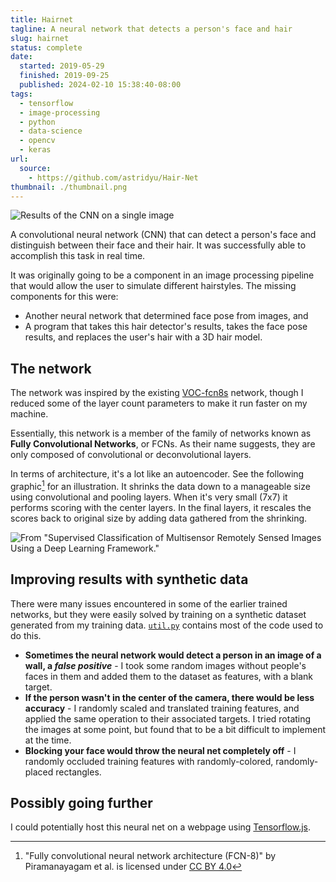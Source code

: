 ```yaml
---
title: Hairnet
tagline: A neural network that detects a person's face and hair
slug: hairnet
status: complete
date:
  started: 2019-05-29
  finished: 2019-09-25
  published: 2024-02-10 15:38:40-08:00
tags:
  - tensorflow
  - image-processing
  - python
  - data-science
  - opencv
  - keras
url:
  source:
    - https://github.com/astridyu/Hair-Net
thumbnail: ./thumbnail.png
---
```


![Results of the CNN on a single image](./thumbnail.png)

A convolutional neural network (CNN) that can detect a person's face and
distinguish between their face and their hair. It was successfully able to
accomplish this task in real time.

It was originally going to be a component in an image processing pipeline that
would allow the user to simulate different hairstyles. The missing components
for this were:

- Another neural network that determined face pose from images, and
- A program that takes this hair detector's results, takes the face pose
  results, and replaces the user's hair with a 3D hair model.

## The network

The network was inspired by the existing
[VOC-fcn8s](https://github.com/shelhamer/fcn.berkeleyvision.org/tree/master/voc-fcn8s)
network, though I reduced some of the layer count parameters to make it run
faster on my machine.

Essentially, this network is a member of the family of networks known as **Fully
Convolutional Networks**, or FCNs. As their name suggests, they are only
composed of convolutional or deconvolutional layers.

In terms of architecture, it's a lot like an autoencoder. See the following
graphic[^cite1] for an illustration. It shrinks the data down to a manageable
size using convolutional and pooling layers. When it's very small (7x7) it
performs scoring with the center layers. In the final layers, it rescales the
scores back to original size by adding data gathered from the shrinking.

![From "Supervised Classification of Multisensor Remotely Sensed Images Using a Deep Learning Framework."](./fcn.png)

[^cite1]:
    "Fully convolutional neural network architecture (FCN-8)" by Piramanayagam
    et al. is licensed under
    [CC BY 4.0](https://creativecommons.org/licenses/by/4.0/)

## Improving results with synthetic data

There were many issues encountered in some of the earlier trained networks, but
they were easily solved by training on a synthetic dataset generated from my
training data.
[`util.py`](https://github.com/astridyu/Hair-Net/blob/master/util.py) contains
most of the code used to do this.

- **Sometimes the neural network would detect a person in an image of a wall, a
  _false positive_** - I took some random images without people's faces in them
  and added them to the dataset as features, with a blank target.
- **If the person wasn't in the center of the camera, there would be less
  accuracy** - I randomly scaled and translated training features, and applied
  the same operation to their associated targets. I tried rotating the images at
  some point, but found that to be a bit difficult to implement at the time.
- **Blocking your face would throw the neural net completely off** - I randomly
  occluded training features with randomly-colored, randomly-placed rectangles.

## Possibly going further

I could potentially host this neural net on a webpage using
[Tensorflow.js](https://www.tensorflow.org/js).
